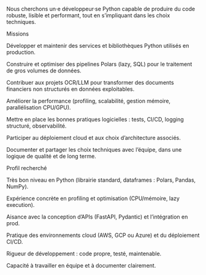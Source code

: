 Nous cherchons un·e développeur·se Python capable de produire du code robuste, lisible et performant, tout en s’impliquant dans les choix techniques.

Missions

Développer et maintenir des services et bibliothèques Python utilisés en production.

Construire et optimiser des pipelines Polars (lazy, SQL) pour le traitement de gros volumes de données.

Contribuer aux projets OCR/LLM pour transformer des documents financiers non structurés en données exploitables.

Améliorer la performance (profiling, scalabilité, gestion mémoire, parallélisation CPU/GPU).

Mettre en place les bonnes pratiques logicielles : tests, CI/CD, logging structuré, observabilité.

Participer au déploiement cloud et aux choix d’architecture associés.

Documenter et partager les choix techniques avec l’équipe, dans une logique de qualité et de long terme.

Profil recherché

Très bon niveau en Python (librairie standard, dataframes : Polars, Pandas, NumPy).

Expérience concrète en profiling et optimisation (CPU/mémoire, lazy execution).

Aisance avec la conception d’APIs (FastAPI, Pydantic) et l’intégration en prod.

Pratique des environnements cloud (AWS, GCP ou Azure) et du déploiement CI/CD.

Rigueur de développement : code propre, testé, maintenable.

Capacité à travailler en équipe et à documenter clairement.
